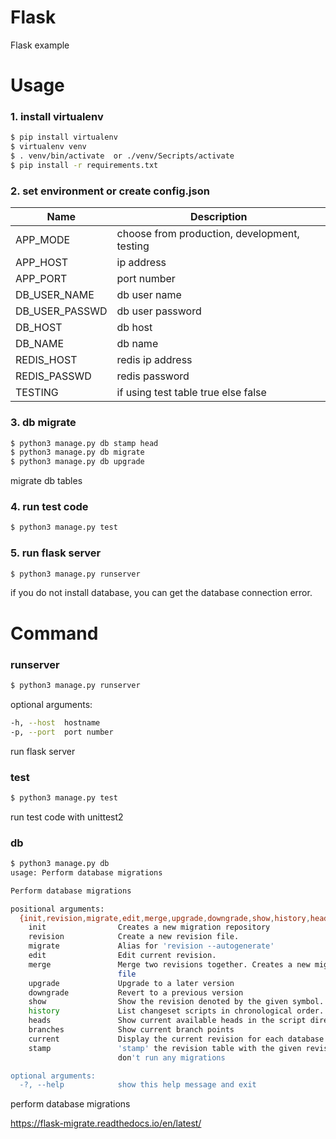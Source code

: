 # Flask
Flask example

# Usage

### 1. install virtualenv
```sh
$ pip install virtualenv
$ virtualenv venv
$ . venv/bin/activate  or ./venv/Secripts/activate
$ pip install -r requirements.txt
```

### 2. set environment or create config.json
| Name                | Description                      |
| ------------------- | -------------------------------- |
| APP_MODE            | choose from production, development, testing |
| APP_HOST            | ip address                       |
| APP_PORT            | port number                      |
| DB_USER_NAME        | db user name                     |
| DB_USER_PASSWD      | db user password                 |
| DB_HOST             | db host                          |
| DB_NAME             | db name                          |
| REDIS_HOST          | redis ip address                 |
| REDIS_PASSWD        | redis password                   |
| TESTING             | if using test table true else false |

### 3. db migrate
```sh
$ python3 manage.py db stamp head
$ python3 manage.py db migrate
$ python3 manage.py db upgrade
```
migrate db tables

### 4. run test code
```sh
$ python3 manage.py test
```

### 5. run flask server
```sh
$ python3 manage.py runserver
```
if you do not install database, you can get the database connection error.

# Command

### runserver
```sh
$ python3 manage.py runserver
```

optional arguments:
```sh
-h, --host  hostname
-p, --port  port number
```

run flask server

### test
```sh
$ python3 manage.py test
```
run test code with unittest2


### db
```sh
$ python3 manage.py db
usage: Perform database migrations

Perform database migrations

positional arguments:
  {init,revision,migrate,edit,merge,upgrade,downgrade,show,history,heads,branches,current,stamp}
    init                Creates a new migration repository
    revision            Create a new revision file.
    migrate             Alias for 'revision --autogenerate'
    edit                Edit current revision.
    merge               Merge two revisions together. Creates a new migration
                        file
    upgrade             Upgrade to a later version
    downgrade           Revert to a previous version
    show                Show the revision denoted by the given symbol.
    history             List changeset scripts in chronological order.
    heads               Show current available heads in the script directory
    branches            Show current branch points
    current             Display the current revision for each database.
    stamp               'stamp' the revision table with the given revision;
                        don't run any migrations

optional arguments:
  -?, --help            show this help message and exit
```
perform database migrations

https://flask-migrate.readthedocs.io/en/latest/
